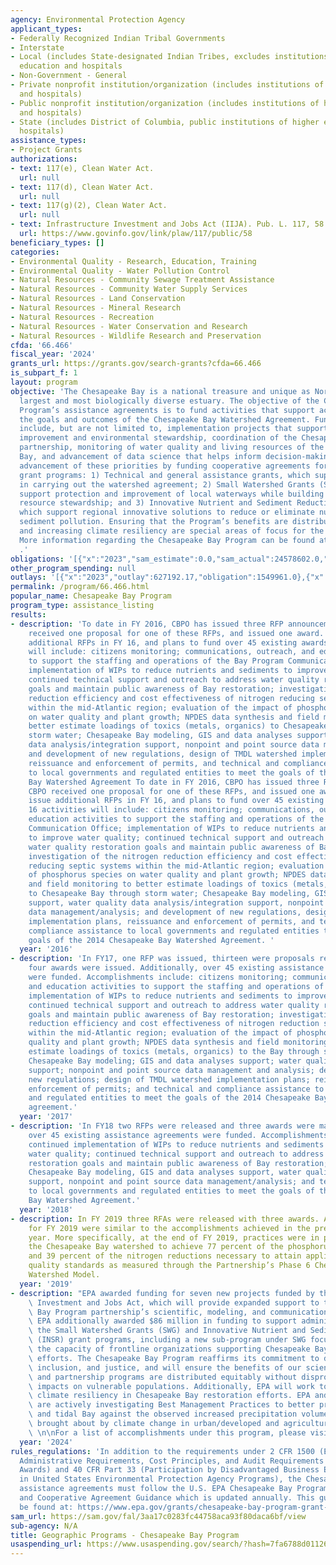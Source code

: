 ```yaml
---
agency: Environmental Protection Agency
applicant_types:
- Federally Recognized Indian Tribal Governments
- Interstate
- Local (includes State-designated Indian Tribes, excludes institutions of higher
  education and hospitals
- Non-Government - General
- Private nonprofit institution/organization (includes institutions of higher education
  and hospitals)
- Public nonprofit institution/organization (includes institutions of higher education
  and hospitals)
- State (includes District of Columbia, public institutions of higher education and
  hospitals)
assistance_types:
- Project Grants
authorizations:
- text: 117(e), Clean Water Act.
  url: null
- text: 117(d), Clean Water Act.
  url: null
- text: 117(g)(2), Clean Water Act.
  url: null
- text: Infrastructure Investment and Jobs Act (IIJA). Pub. L. 117, 58.
  url: https://www.govinfo.gov/link/plaw/117/public/58
beneficiary_types: []
categories:
- Environmental Quality - Research, Education, Training
- Environmental Quality - Water Pollution Control
- Natural Resources - Community Sewage Treatment Assistance
- Natural Resources - Community Water Supply Services
- Natural Resources - Land Conservation
- Natural Resources - Mineral Research
- Natural Resources - Recreation
- Natural Resources - Water Conservation and Research
- Natural Resources - Wildlife Research and Preservation
cfda: '66.466'
fiscal_year: '2024'
grants_url: https://grants.gov/search-grants?cfda=66.466
is_subpart_f: 1
layout: program
objective: 'The Chesapeake Bay is a national treasure and unique as North America''s
  largest and most biologically diverse estuary. The objective of the Chesapeake Bay
  Program’s assistance agreements is to fund activities that support achievement of
  the goals and outcomes of the Chesapeake Bay Watershed Agreement. Funding priorities
  include, but are not limited to, implementation projects that support water quality
  improvement and environmental stewardship, coordination of the Chesapeake Bay Program
  partnership, monitoring of water quality and living resources of the Chesapeake
  Bay, and advancement of data science that helps inform decision-making. EPA supports
  advancement of these priorities by funding cooperative agreements for the following
  grant programs: 1) Technical and general assistance grants, which support the partnership
  in carrying out the watershed agreement; 2) Small Watershed Grants (SWG), which
  support protection and improvement of local waterways while building citizen-based
  resource stewardship; and 3) Innovative Nutrient and Sediment Reduction (INSR) grants,
  which support regional innovative solutions to reduce or eliminate nutrient and
  sediment pollution. Ensuring that the Program’s benefits are distributed equitably
  and increasing climate resiliency are special areas of focus for the partnership.
  More information regarding the Chesapeake Bay Program can be found at https://www.chesapeakebay.net/
  .'
obligations: '[{"x":"2023","sam_estimate":0.0,"sam_actual":24578602.0,"usa_spending_actual":24578602.0},{"x":"2024","sam_estimate":0.0,"sam_actual":106045589.0,"usa_spending_actual":106624179.0},{"x":"2025","sam_estimate":0.0,"sam_actual":60999999.0,"usa_spending_actual":0.0}]'
other_program_spending: null
outlays: '[{"x":"2023","outlay":627192.17,"obligation":1549961.0},{"x":"2024","outlay":1123505.04,"obligation":89459878.0},{"x":"2025","outlay":0.0,"obligation":0.0}]'
permalink: /program/66.466.html
popular_name: Chesapeake Bay Program
program_type: assistance_listing
results:
- description: 'To date in FY 2016, CBPO has issued three RFP announcements. CBPO
    received one proposal for one of these RFPs, and issued one award. CBPO may issue
    additional RFPs in FY 16, and plans to fund over 45 existing awards. FY 16 activities
    will include: citizens monitoring; communications, outreach, and education activities
    to support the staffing and operations of the Bay Program Communication Office;
    implementation of WIPs to reduce nutrients and sediments to improve water quality;
    continued technical support and outreach to address water quality restoration
    goals and maintain public awareness of Bay restoration; investigation of the nitrogen
    reduction efficiency and cost effectiveness of nitrogen reducing septic systems
    within the mid-Atlantic region; evaluation of the impact of phosphorus species
    on water quality and plant growth; NPDES data synthesis and field monitoring to
    better estimate loadings of toxics (metals, organics) to Chesapeake Bay through
    storm water; Chesapeake Bay modeling, GIS and data analyses support, water quality
    data analysis/integration support, nonpoint and point source data management/analysis;
    and development of new regulations, design of TMDL watershed implementation plans,
    reissuance and enforcement of permits, and technical and compliance assistance
    to local governments and regulated entities to meet the goals of the 2014 Chesapeake
    Bay Watershed Agreement To date in FY 2016, CBPO has issued three RFP announcements.
    CBPO received one proposal for one of these RFPs, and issued one award. CBPO may
    issue additional RFPs in FY 16, and plans to fund over 45 existing awards. FY
    16 activities will include: citizens monitoring; communications, outreach, and
    education activities to support the staffing and operations of the Bay Program
    Communication Office; implementation of WIPs to reduce nutrients and sediments
    to improve water quality; continued technical support and outreach to address
    water quality restoration goals and maintain public awareness of Bay restoration;
    investigation of the nitrogen reduction efficiency and cost effectiveness of nitrogen
    reducing septic systems within the mid-Atlantic region; evaluation of the impact
    of phosphorus species on water quality and plant growth; NPDES data synthesis
    and field monitoring to better estimate loadings of toxics (metals, organics)
    to Chesapeake Bay through storm water; Chesapeake Bay modeling, GIS and data analyses
    support, water quality data analysis/integration support, nonpoint and point source
    data management/analysis; and development of new regulations, design of TMDL watershed
    implementation plans, reissuance and enforcement of permits, and technical and
    compliance assistance to local governments and regulated entities to meet the
    goals of the 2014 Chesapeake Bay Watershed Agreement. '
  year: '2016'
- description: 'In FY17, one RFP was issued, thirteen were proposals received, and
    four awards were issued. Additionally, over 45 existing assistance agreements
    were funded. Accomplishments include: citizens monitoring; communications, outreach
    and education activities to support the staffing and operations of the Bay Program;
    implementation of WIPs to reduce nutrients and sediments to improve water quality;
    continued technical support and outreach to address water quality restoration
    goals and maintain public awareness of Bay restoration; investigation of the nitrogen
    reduction efficiency and cost effectiveness of nitrogen reduction septic systems
    within the mid-Atlantic region; evaluation of the impact of phosphorus on water
    quality and plant growth; NPDES data synthesis and field monitoring to better
    estimate loadings of toxics (metals, organics) to the Bay through stormwater;
    Chesapeake Bay modeling; GIS and data analyses support; water quality data analysis/integration
    support; nonpoint and point source data management and analysis; development of
    new regulations; design of TMDL watershed implementation plans; reissuance and
    enforcement of permits; and technical and compliance assistance to local governments
    and regulated entities to meet the goals of the 2014 Chesapeake Bay Watershed
    agreement.'
  year: '2017'
- description: 'In FY18 two RFPs were released and three awards were made. Additionally,
    over 45 existing assistance agreements were funded. Accomplishments for FY18 included:
    continued implementation of WIPs to reduce nutrients and sediments to improve
    water quality; continued technical support and outreach to address water quality
    restoration goals and maintain public awareness of Bay restoration; citizens monitoring;
    Chesapeake Bay modeling, GIS and data analyses support, water quality data analysis/integration
    support, nonpoint and point source data management/analysis; and technical assistance
    to local governments and regulated entities to meet the goals of the 2014 Chesapeake
    Bay Watershed Agreement.'
  year: '2018'
- description: In FY 2019 three RFAs were released with three awards. Accomplishments
    for FY 2019 were similar to the accomplishments achieved in the previous fiscal
    year. More specifically, at the end of FY 2019, practices were in place throughout
    the Chesapeake Bay watershed to achieve 77 percent of the phosphorus reductions
    and 39 percent of the nitrogen reductions necessary to attain applicable water
    quality standards as measured through the Partnership’s Phase 6 Chesapeake Bay
    Watershed Model.
  year: '2019'
- description: "EPA awarded funding for seven new projects funded by the Infrastructure\
    \ Investment and Jobs Act, which will provide expanded support to the Chesapeake\
    \ Bay Program partnership’s scientific, modeling, and communications activities.\
    \ EPA additionally awarded $86 million in funding to support administration of\
    \ the Small Watershed Grants (SWG) and Innovative Nutrient and Sediment Reduction\
    \ (INSR) grant programs, including a new sub-program under SWG focused on building\
    \ the capacity of frontline organizations supporting Chesapeake Bay restoration\
    \ efforts. The Chesapeake Bay Program reaffirms its commitment to diversity, equity,\
    \ inclusion, and justice, and will ensure the benefits of our science, restoration,\
    \ and partnership programs are distributed equitably without disproportionate\
    \ impacts on vulnerable populations. Additionally, EPA will work to further integrate\
    \ climate resiliency in Chesapeake Bay restoration efforts. EPA and the partnership\
    \ are actively investigating Best Management Practices to better protect the watershed\
    \ and tidal Bay against the observed increased precipitation volumes and intensity\
    \ brought about by climate change in urban/developed and agricultural regions.\
    \ \n\nFor a list of accomplishments under this program, please visit: https://www.epa.gov/aboutepa/about-chesapeake-bay-program-office."
  year: '2024'
rules_regulations: 'In addition to the requirements under 2 CFR 1500 (EPA Uniform
  Administrative Requirements, Cost Principles, and Audit Requirements for Federal
  Awards) and 40 CFR Part 33 (Participation by Disadvantaged Business Enterprises
  in United States Environmental Protection Agency Programs), the Chesapeake Bay Program
  assistance agreements must follow the U.S. EPA Chesapeake Bay Program Office Grant
  and Cooperative Agreement Guidance which is updated annually. This guidance can
  be found at: https://www.epa.gov/grants/chesapeake-bay-program-grant-guidance.'
sam_url: https://sam.gov/fal/3aa17c0283fc44758aca93f80daca6bf/view
sub-agency: N/A
title: Geographic Programs - Chesapeake Bay Program
usaspending_url: https://www.usaspending.gov/search/?hash=7fa6788d0112633a2741d0d85e1b194d
---
```

